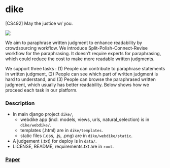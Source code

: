 # dike
[CS492] May the justice w/ you.

![](http://imgd.rgcdn.nl/c1b2c416dd5248fc8022f08ad93f4f55/opener/Justitie-zegt-in-een-brief-aan-de-informateur-meer-geld-nodig-te-hebben-foto-pixabay-com.jpg)

We aim to paraphrase written judgment to enhance readability by crowdsourcing workflow. We introduce Split-Polish-Connect-Revise workflow for the paraphrasing. It doesn’t require experts for paraphrasing, which could reduce the cost to make more readable written judgments.

We support three tasks : (1) People can contribute to paraphrase statements in written judgment, (2) People can see which part of written judgment is hard to understand, and (3) People can browse the paraphrased written judgment, which usually has better readability. Below shows how we proceed each task in our platform.

### Description

- In main django project `dike/`,
  - webdike app (incl. models, views, urls, natural_selection) is in `dike/webdike/`.
  - templates (.html) are in `dike/templates`.
  - static files (.css, .js, .png) are in `dike/webdike/static`.
- A judgement (.txt) for deploy is in `data/`.
- LICENSE, README, requirements.txt are in `root`.

### [Paper](https://github.com/dongkwan-kim/dike/blob/master/jung2017dike.pdf)

